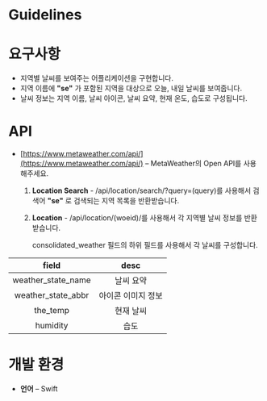 # Guidelines



# 요구사항


- 지역별 날씨를 보여주는 어플리케이션을 구현합니다.
- 지역 이름에 **"se"** 가 포함된 지역을 대상으로 오늘, 내일 날씨를 보여줍니다.
- 날씨 정보는 지역 이름, 날씨 아이콘, 날씨 요약, 현재 온도, 습도로 구성됩니다.

# API

- [https://www.metaweather.com/api/](https://www.metaweather.com/api/) – MetaWeather의 Open API를 사용해주세요.
    1. **Location Search** - /api/location/search/?query=(query)를 사용해서 검색어 **"se"** 로 검색되는 지역 목록을 반환받습니다.
    2. **Location** - /api/location/(woeid)/를 사용해서 각 지역별 날씨 정보를 반환받습니다.

        consolidated_weather 필드의 하위 필드를 사용해서 각 날씨를 구성합니다.


|field|desc|
|:--:|:--:|
|weather_state_name|날씨 요약|
|weather_state_abbr|아이콘 이미지 정보|
|the_temp|현재 날씨|
|humidity|습도|


# 개발 환경

- **언어** –  Swift

